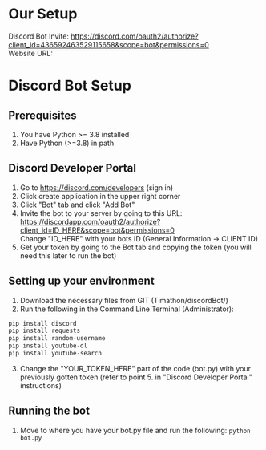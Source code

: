 # Our Setup

Discord Bot Invite: https://discord.com/oauth2/authorize?client_id=436592463529115658&scope=bot&permissions=0</br>
Website URL: 

# Discord Bot Setup

## Prerequisites
1. You have Python >= 3.8 installed
2. Have Python (>=3.8) in path

## Discord Developer Portal

1. Go to https://discord.com/developers (sign in)
2. Click create application in the upper right corner
3. Click "Bot" tab and click "Add Bot"
4. Invite the bot to your server by going to this URL: https://discordapp.com/oauth2/authorize?client_id=ID_HERE&scope=bot&permissions=0</br>
Change "ID_HERE" with your bots ID (General Information → CLIENT ID)
5. Get your token by going to the Bot tab and copying the token (you will need this later to run the bot)

## Setting up your environment

1. Download the necessary files from GIT (Timathon/discordBot/)
2. Run the following in the Command Line Terminal (Administrator):
```py
pip install discord
pip install requests
pip install random-username
pip install youtube-dl
pip install youtube-search
```

3. Change the "YOUR_TOKEN_HERE" part of the code (bot.py) with your previously gotten token (refer to point 5. in "Discord Developer Portal" instructions)

## Running the bot
1. Move to where you have your bot.py file and run the following: `python bot.py`
